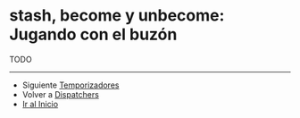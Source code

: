 # stash, become y unbecome: Jugando con el buzón

TODO

---

- Siguiente [Temporizadores](./03_time.md)
- Volver a [Dispatchers](./01_dispatchers.md)
- [Ir al Inicio](../../README.md)